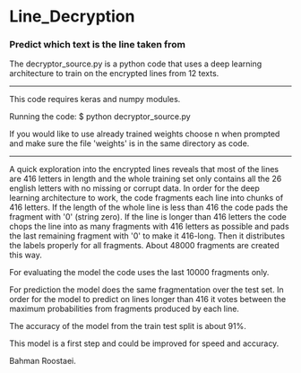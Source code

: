 # Line_Decryption
### Predict which text is the line taken from

The decryptor_source.py is a python code that uses a deep learning architecture to train on the encrypted
lines from 12 texts. 

------------------------

This code requires keras and numpy modules.

Running the code:
        $ python decryptor_source.py
        
        
If you would like to use already trained weights choose n when prompted and make sure the file 'weights'
is in the same directory as code.

-------------------------

A quick exploration into the encrypted lines reveals that most of the lines are 416 letters in length and the whole training set only contains all the 26 english letters with no missing or corrupt data. In order for the deep learning architecture to work, the code fragments each line into chunks of 416 letters. If the length of the whole line is less than 416 the code pads the fragment with '0' (string zero). If the line is longer than 416 letters the code chops the line into as many fragments with 416 letters as possible and pads the last remaining fragment with '0' to make it 416-long. Then it distributes the labels properly for all fragments. About 48000 fragments are created this way.

For evaluating the model the code uses the last 10000 fragments only.

For prediction the model does the same fragmentation over the test set. In order for the model to predict on lines longer than 416 it votes between the maximum probabilities from fragments produced by each line.

The accuracy of the model from the train test split is about 91%.

This model is a first step and could be improved for speed and accuracy.

Bahman Roostaei.
